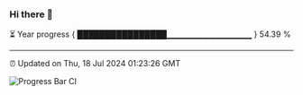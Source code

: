 ### Hi there 👋

⏳ Year progress { ████████████████▁▁▁▁▁▁▁▁▁▁▁▁▁▁ } 54.39 %

---

⏰ Updated on Thu, 18 Jul 2024 01:23:26 GMT

![Progress Bar CI](https://github.com/ZhaoGui/ZhaoGui/workflows/Progress%20Bar%20CI/badge.svg)
